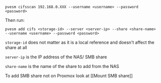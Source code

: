 ```
pvesm cifsscan 192.168.0.XXX --username <username> --password <password>
```

Then run:

```
pvesm add cifs <storage-id> --server <server-ip> --share <share-name> --username <username> --password <password>
```

`storage-id` does not matter as it is a local reference and doesn't affect the share at all

`server-ip` is the IP address of the NAS/ SMB share

`share-name` is the name of the share to add from the NAS

To add SMB share not on Proxmox look at [[Mount SMB share]]
